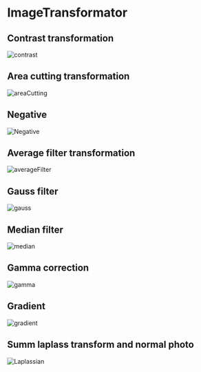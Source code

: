 # ImageTransformator
<H2>Contrast transformation</H2>

![contrast](https://user-images.githubusercontent.com/90513443/213252835-746d1f43-a5a6-4c7a-b5a1-ccc41ac7d233.PNG)

<H2>Area cutting transformation</H2>

![areaCutting](https://user-images.githubusercontent.com/90513443/213252824-98d960a5-d1c7-4691-afcc-0b3490b8ce94.PNG)

<H2>Negative</H2>

![Negative](https://user-images.githubusercontent.com/90513443/213252856-27c95c7c-3072-4cb0-815b-8340b1196abc.PNG)

<H2>Average filter transformation</H2>

![averageFilter](https://user-images.githubusercontent.com/90513443/213256608-08f60930-63a5-469e-ab90-6f8003a289ee.PNG)

<H2>Gauss filter</H2>

![gauss](https://user-images.githubusercontent.com/90513443/213252846-0a150523-7832-420d-9661-252f5914403c.PNG)

<H2>Median filter</H2>

![median](https://user-images.githubusercontent.com/90513443/213256618-dc484517-9bb3-4167-a6a0-ea1f429bf9a8.PNG)

<H2>Gamma correction</H2>

![gamma](https://user-images.githubusercontent.com/90513443/213252842-ac848d30-2044-474d-822d-40ebf2e77a4d.PNG)

<H2>Gradient</H2>

![gradient](https://user-images.githubusercontent.com/90513443/213252847-ba5eae62-eab9-426c-a09e-ce81e6172463.PNG)

<H2>Summ laplass transform and normal photo</H2>

![Laplassian](https://user-images.githubusercontent.com/90513443/213256616-eb582ec1-44af-43c2-b94b-418e248ae922.PNG)


